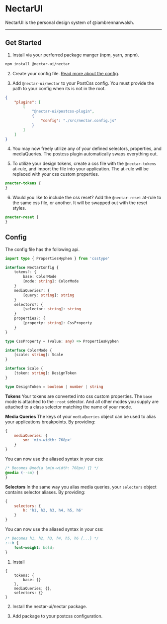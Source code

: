 # NectarUI

NectarUI is the personal design system of @iambrennanwalsh.

---

## Get Started

1. Install via your perferred package manger (npm, yarn, pnpm).

```sh
npm install @nectar-ui/nectar
```

2. Create your config file. [Read more about the config](#config).

3. Add `@nectar-ui/nectar` to your PostCss config. You must provide the path to your config when its is not in the root.

```json
{
	"plugins": [
		[
			"@nectar-ui/postcss-plugin",
			{
				"config": "./src/nectar.config.js"
			}
		]
	]
}
```

4. You may now freely utilize any of your defined selectors, properties, and mediaQueries. The postcss plugin automatically swaps everything out.

5. To utilize your design tokens, create a css file with the `@nectar-tokens` at-rule, and import the file into your application. The at-rule will be replaced with your css custom properties.

```css
@nectar-tokens {
}
```

6. Would you like to include the css reset? Add the `@nectar-reset` at-rule to the same css file, or another. It will be swapped out with the reset styles.

```css
@nectar-reset {
}
```

## Config

The config file has the following api.

```ts
import type { PropertiesHyphen } from 'csstype'

interface NectarConfig {
	tokens?: {
		base: ColorMode
		[mode: string]: ColorMode
	}
	mediaQueries?: {
		[query: string]: string
	}
	selectors?: {
		[selector: string]: string
	}
	properties?: {
		[property: string]: CssProperty
	}
}

type CssProperty = (value: any) => PropertiesHyphen

interface ColorMode {
	[scale: string]: Scale
}

interface Scale {
	[token: string]: DesignToken
}

type DesignToken = boolean | number | string
```

**Tokens**
Your tokens are converted into css custom properties. The `base` mode is attached to the `:root` selector. And all other modes you supply are attached to a class selector matching the name of your mode.

**Media Queries**
The keys of your `mediaQueries` object can be used to alias your applications breakpoints. By providing:

```js
{
	mediaQueries: {
		sm: 'min-width: 768px'
	}
}
```

You can now use the aliased syntax in your css:

```css
/* Becomes @media (min-width: 768px) {} */
@media (--sm) {
}
```

**Selectors**
In the same way you alias media queries, your `selectors` object contains selector aliases. By providing:

```js
{
	selectors: {
		h: 'h1, h2, h3, h4, h5, h6'
	}
}
```

You can now use the aliased syntax in your css:

```css
/* Becomes h1, h2, h3, h4, h5, h6 {...} */
:--h {
	font-weight: bold;
}
```

1. Install

```
{
	tokens: {
		base: {}
	},
	mediaQueries: {},
	selectors: {}
}
```

2. Install the nectar-ui/nectar package.

3. Add package to your postcss configuration.
